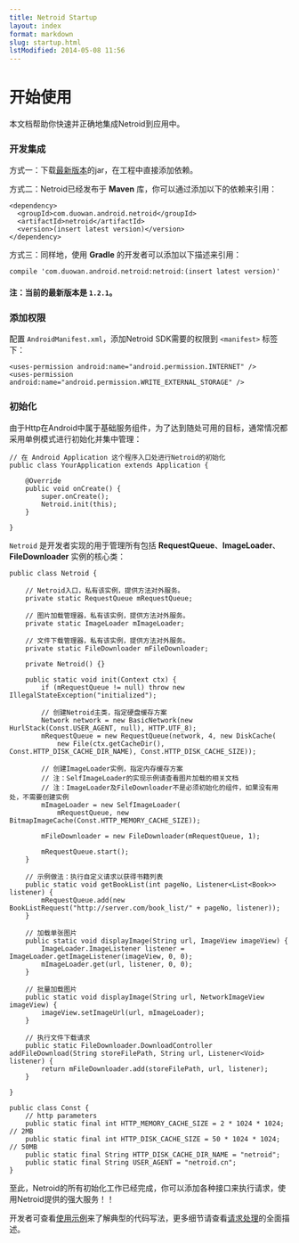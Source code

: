 ```yaml
---
title: Netroid Startup
layout: index
format: markdown
slug: startup.html
lstModified: 2014-05-08 11:56
---
```


# 开始使用

本文档帮助你快速并正确地集成Netroid到应用中。


### 开发集成

方式一：下载[最新版本](http://repository.sonatype.org/service/local/artifact/maven/redirect?r=central-proxy&g=com.duowan.android.netroid&a=netroid&v=LATEST)的jar，在工程中直接添加依赖。

方式二：Netroid已经发布于 **Maven** 库，你可以通过添加以下的依赖来引用：

    <dependency>
      <groupId>com.duowan.android.netroid</groupId>
      <artifactId>netroid</artifactId>
      <version>(insert latest version)</version>
    </dependency>

方式三：同样地，使用 **Gradle** 的开发者可以添加以下描述来引用：

    compile 'com.duowan.android.netroid:netroid:(insert latest version)'

#### 注：当前的最新版本是 `1.2.1`。


### 添加权限

配置 `AndroidManifest.xml`，添加Netroid SDK需要的权限到 `<manifest>` 标签下：

    <uses-permission android:name="android.permission.INTERNET" />
    <uses-permission android:name="android.permission.WRITE_EXTERNAL_STORAGE" />

### 初始化

由于Http在Android中属于基础服务组件，为了达到随处可用的目标，通常情况都采用单例模式进行初始化并集中管理：

    // 在 Android Application 这个程序入口处进行Netroid的初始化
    public class YourApplication extends Application {

        @Override
        public void onCreate() {
            super.onCreate();
            Netroid.init(this);
        }

	}

`Netroid` 是开发者实现的用于管理所有包括 **RequestQueue**、**ImageLoader**、**FileDownloader** 实例的核心类：

    public class Netroid {

        // Netroid入口，私有该实例，提供方法对外服务。
        private static RequestQueue mRequestQueue;

        // 图片加载管理器，私有该实例，提供方法对外服务。
        private static ImageLoader mImageLoader;

        // 文件下载管理器，私有该实例，提供方法对外服务。
        private static FileDownloader mFileDownloader;

        private Netroid() {}

        public static void init(Context ctx) {
            if (mRequestQueue != null) throw new IllegalStateException("initialized");

            // 创建Netroid主类，指定硬盘缓存方案
            Network network = new BasicNetwork(new HurlStack(Const.USER_AGENT, null), HTTP.UTF_8);
            mRequestQueue = new RequestQueue(network, 4, new DiskCache(
                new File(ctx.getCacheDir(), Const.HTTP_DISK_CACHE_DIR_NAME), Const.HTTP_DISK_CACHE_SIZE));

            // 创建ImageLoader实例，指定内存缓存方案
            // 注：SelfImageLoader的实现示例请查看图片加载的相关文档
            // 注：ImageLoader及FileDownloader不是必须初始化的组件，如果没有用处，不需要创建实例
            mImageLoader = new SelfImageLoader(
                mRequestQueue, new BitmapImageCache(Const.HTTP_MEMORY_CACHE_SIZE));

            mFileDownloader = new FileDownloader(mRequestQueue, 1);

            mRequestQueue.start();
        }

        // 示例做法：执行自定义请求以获得书籍列表
        public static void getBookList(int pageNo, Listener<List<Book>> listener) {
            mRequestQueue.add(new BookListRequest("http://server.com/book_list/" + pageNo, listener));
        }

        // 加载单张图片
        public static void displayImage(String url, ImageView imageView) {
            ImageLoader.ImageListener listener = ImageLoader.getImageListener(imageView, 0, 0);
            mImageLoader.get(url, listener, 0, 0);
        }

        // 批量加载图片
        public static void displayImage(String url, NetworkImageView imageView) {
            imageView.setImageUrl(url, mImageLoader);
        }

        // 执行文件下载请求
        public static FileDownloader.DownloadController addFileDownload(String storeFilePath, String url, Listener<Void> listener) {
            return mFileDownloader.add(storeFilePath, url, listener);
        }

    }

    public class Const {
        // http parameters
        public static final int HTTP_MEMORY_CACHE_SIZE = 2 * 1024 * 1024; // 2MB
        public static final int HTTP_DISK_CACHE_SIZE = 50 * 1024 * 1024; // 50MB
        public static final String HTTP_DISK_CACHE_DIR_NAME = "netroid";
        public static final String USER_AGENT = "netroid.cn";
    }

至此，Netroid的所有初始化工作已经完成，你可以添加各种接口来执行请求，使用Netroid提供的强大服务！！

开发者可查看[使用示例](/usecase.html)来了解典型的代码写法，更多细节请查看[请求处理](/request.html)的全面描述。

